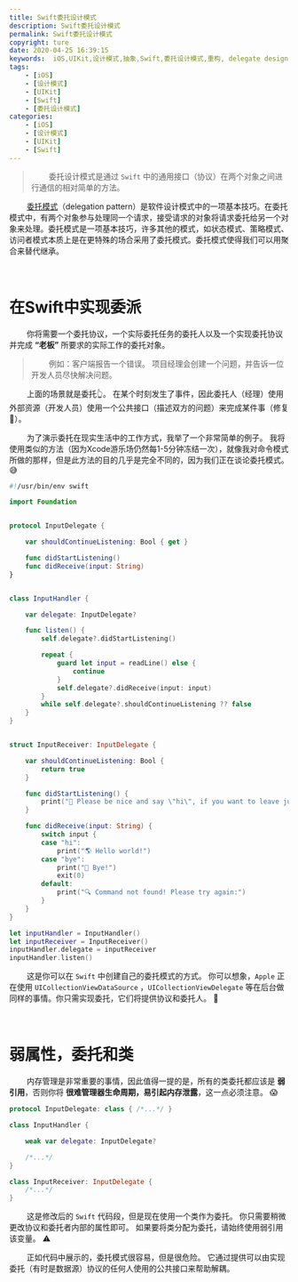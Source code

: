 ```yaml
---
title: Swift委托设计模式
description: Swift委托设计模式
permalink: Swift委托设计模式
copyright: ture
date: 2020-04-25 16:39:15
keywords:  iOS,UIKit,设计模式,抽象,Swift,委托设计模式,重构, delegate design pattern
tags:
    - [iOS]
    - [设计模式]
    - [UIKit]
    - [Swift]
    - [委托设计模式]
categories:
    - [iOS]
    - [设计模式]
    - [UIKit]
    - [Swift]
---
```


>&nbsp;&nbsp;&nbsp;&nbsp;&nbsp;&nbsp;&nbsp;&nbsp;委托设计模式是通过 ```Swift``` 中的通用接口（协议）在两个对象之间进行通信的相对简单的方法。

&nbsp;&nbsp;&nbsp;&nbsp;&nbsp;&nbsp;&nbsp;&nbsp;[委托模式](https://zh.wikipedia.org/wiki/%E5%A7%94%E6%89%98%E6%A8%A1%E5%BC%8F "委托模式")（delegation pattern）是软件设计模式中的一项基本技巧。在委托模式中，有两个对象参与处理同一个请求，接受请求的对象将请求委托给另一个对象来处理。委托模式是一项基本技巧，许多其他的模式，如状态模式、策略模式、访问者模式本质上是在更特殊的场合采用了委托模式。委托模式使得我们可以用聚合来替代继承。


<!-- more -->

</br>

# **在Swift中实现委派**

&nbsp;&nbsp;&nbsp;&nbsp;&nbsp;&nbsp;&nbsp;&nbsp;你将需要一个委托协议，一个实际委托任务的委托人以及一个实现委托协议并完成 **“老板”** 所要求的实际工作的委托对象。

>&nbsp;&nbsp;&nbsp;&nbsp;&nbsp;&nbsp;&nbsp;&nbsp;例如：客户端报告一个错误。 项目经理会创建一个问题，并告诉一位开发人员尽快解决问题。

&nbsp;&nbsp;&nbsp;&nbsp;&nbsp;&nbsp;&nbsp;&nbsp;上面的场景就是委托👆。 在某个时刻发生了事件，因此委托人（经理）使用外部资源（开发人员）使用一个公共接口（描述双方的问题）来完成某件事（修复🐛）。

&nbsp;&nbsp;&nbsp;&nbsp;&nbsp;&nbsp;&nbsp;&nbsp;为了演示委托在现实生活中的工作方式，我举了一个非常简单的例子。 我将使用类似的方法（因为Xcode游乐场仍然每1-5分钟冻结一次），就像我对命令模式所做的那样，但是此方法的目的几乎是完全不同的，因为我们正在谈论委托模式。 😅

``` Swift
#!/usr/bin/env swift

import Foundation


protocol InputDelegate {

    var shouldContinueListening: Bool { get }

    func didStartListening()
    func didReceive(input: String)
}


class InputHandler {

    var delegate: InputDelegate?

    func listen() {
        self.delegate?.didStartListening()

        repeat {
            guard let input = readLine() else {
                continue
            }
            self.delegate?.didReceive(input: input)
        }
        while self.delegate?.shouldContinueListening ?? false
    }
}


struct InputReceiver: InputDelegate {

    var shouldContinueListening: Bool {
        return true
    }

    func didStartListening() {
        print("👻 Please be nice and say \"hi\", if you want to leave just tell me \"bye\":")
    }

    func didReceive(input: String) {
        switch input {
        case "hi":
            print("🌎 Hello world!")
        case "bye":
            print("👋 Bye!")
            exit(0)
        default:
            print("🔍 Command not found! Please try again:")
        }
    }
}

let inputHandler = InputHandler()
let inputReceiver = InputReceiver()
inputHandler.delegate = inputReceiver
inputHandler.listen()
```

&nbsp;&nbsp;&nbsp;&nbsp;&nbsp;&nbsp;&nbsp;&nbsp;这是你可以在 ```Swift``` 中创建自己的委托模式的方式。 你可以想象，```Apple``` 正在使用 ```UICollectionViewDataSource``` ，```UICollectionViewDelegate``` 等在后台做同样的事情。你只需实现委托，它们将提供协议和委托人。 🤔

</br>

# **弱属性，委托和类**

&nbsp;&nbsp;&nbsp;&nbsp;&nbsp;&nbsp;&nbsp;&nbsp;内存管理是非常重要的事情，因此值得一提的是，所有的类委托都应该是 **弱引用**，否则你将 **很难管理器生命周期，易引起内存泄露**，这一点必须注意。 😱

``` Swift
protocol InputDelegate: class { /*...*/ }

class InputHandler {

    weak var delegate: InputDelegate?

    /*...*/
}

class InputReceiver: InputDelegate {
    /*...*/
}
```

&nbsp;&nbsp;&nbsp;&nbsp;&nbsp;&nbsp;&nbsp;&nbsp;这是修改后的 ```Swift``` 代码段，但是现在使用一个类作为委托。 你只需要稍微更改协议和委托者内部的属性即可。 如果要将类分配为委托，请始终使用弱引用该变量。 ⚠️

&nbsp;&nbsp;&nbsp;&nbsp;&nbsp;&nbsp;&nbsp;&nbsp;正如代码中展示的，委托模式很容易，但是很危险。 它通过提供可以由实现委托（有时是数据源）协议的任何人使用的公共接口来帮助解耦。